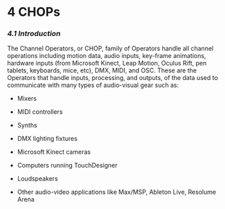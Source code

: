 # 4 CHOPs
### *4.1 Introduction*

The Channel Operators, or CHOP, family of Operators handle all channel operations including motion data, audio inputs, key-frame animations, hardware inputs (from Microsoft Kinect, Leap Motion, Oculus Rift, pen tablets, keyboards, mice, etc), DMX, MIDI, and OSC. These are the Operators that handle inputs, processing, and outputs, of the data used to communicate with many types of audio-visual gear such as:


* Mixers

* MIDI controllers

* Synths

* DMX lighting fixtures

* Microsoft Kinect cameras

* Computers running TouchDesigner

* Loudspeakers

* Other audio-video applications like Max/MSP, Ableton Live, Resolume Arena
